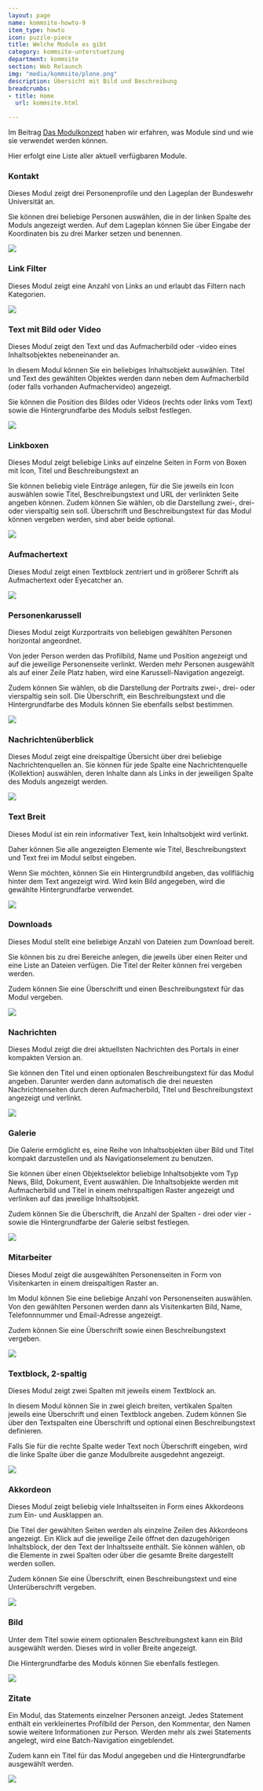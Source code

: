 ```yaml
---
layout: page
name: kommsite-howto-9
item_type: howto
icon: puzzle-piece
title: Welche Module es gibt
category: kommsite-unterstuetzung
department: kommsite
section: Web Relaunch
img: "media/kommsite/plone.png"
description: Übersicht mit Bild und Beschreibung
breadcrumbs:
- title: Home
  url: kommsite.html

---
```



Im Beitrag <a href="/kommsite-howto-2.html">Das Modulkonzept</a> haben wir erfahren, was Module sind und wie sie verwendet werden können.

Hier erfolgt eine Liste aller aktuell verfügbaren Module.


### Kontakt

Dieses Modul zeigt drei Personenprofile und den Lageplan der Bundeswehr Universität an.

Sie können drei beliebige Personen auswählen, die in der linken Spalte des Moduls angezeigt werden. Auf dem Lageplan können Sie über Eingabe der Koordinaten bis zu drei Marker setzen und benennen.


<img src="media/konzepte/module/modul_orgakontakt.png">


### Link Filter

Dieses Modul zeigt eine Anzahl von Links an und erlaubt das Filtern nach Kategorien.

<img src="media/konzepte/module/modul_filter.png">

### Text mit Bild oder Video

Dieses Modul zeigt den Text und das Aufmacherbild oder -video eines Inhaltsobjektes nebeneinander an.

In diesem Modul können Sie ein beliebiges Inhaltsobjekt auswählen.
Titel und Text des gewählten Objektes werden dann neben dem Aufmacherbild (oder falls vorhanden Aufmachervideo) angezeigt.

Sie können die Position des Bildes oder Videos (rechts oder links vom Text) sowie die Hintergrundfarbe des Moduls selbst festlegen.


<img src="media/konzepte/module/modul_page_teaser_img_right.png">

### Linkboxen

Dieses Modul zeigt beliebige Links auf einzelne Seiten in Form von Boxen mit Icon, Titel und Beschreibungstext an

Sie können beliebig viele Einträge anlegen, für die Sie jeweils ein Icon auswählen sowie Titel,  Beschreibungstext und URL der verlinkten Seite angeben können.
Zudem können Sie wählen, ob die Darstellung  zwei-, drei- oder vierspaltig sein soll. Überschrift und Beschreibungstext für das Modul können vergeben werden, sind aber beide optional.

<img src="media/konzepte/module/modul_linkboxes.png">


### Aufmachertext

Dieses Modul zeigt einen Textblock zentriert und in größerer Schrift als Aufmachertext oder Eyecatcher an.

<img src="media/konzepte/module/modul_hero-text.png">

### Personenkarussell

Dieses Modul zeigt Kurzportraits von beliebigen gewählten Personen horizontal angeordnet.

Von jeder Person werden das Profilbild, Name und Position angezeigt und auf die jeweilige Personenseite verlinkt.
Werden mehr Personen ausgewählt als auf einer Zeile Platz haben, wird eine Karussell-Navigation angezeigt.

Zudem können Sie wählen, ob die Darstellung der Portraits zwei-, drei- oder vierspaltig sein soll. Die Überschrift, ein Beschreibungstext und die Hintergrundfarbe des Moduls können Sie ebenfalls selbst bestimmen.


<img src="media/konzepte/module/modul_team_slider.png">

### Nachrichtenüberblick

Dieses Modul zeigt eine dreispaltige Übersicht über drei beliebige Nachrichtenquellen an. Sie können für jede Spalte eine Nachrichtenquelle (Kollektion) auswählen, deren Inhalte dann als Links in der jeweiligen Spalte des Moduls angezeigt werden.

<img src="media/konzepte/module/modul_news_overview.png">

### Text Breit

Dieses Modul ist ein rein informativer Text, kein Inhaltsobjekt wird verlinkt.

Daher können Sie alle angezeigten Elemente wie Titel, Beschreibungstext und Text frei im Modul selbst eingeben.

Wenn Sie möchten, können Sie ein Hintergrundbild angeben, das vollflächig hinter dem Text angezeigt wird. Wird kein Bild angegeben, wird die gewählte Hintergrundfarbe verwendet.

<img src="media/konzepte/module/modul_fulltext_with_bg.png">


### Downloads

Dieses Modul stellt eine beliebige Anzahl von Dateien zum Download bereit.

Sie können bis zu drei Bereiche anlegen, die jeweils über einen Reiter und eine Liste an Dateien verfügen. Die Titel der Reiter können frei vergeben werden.

Zudem können Sie eine Überschrift und einen Beschreibungstext für das Modul vergeben.

<img src="media/konzepte/module/modul_downloads.png">

### Nachrichten

Dieses Modul zeigt die drei aktuellsten Nachrichten des Portals in einer kompakten Version an.

Sie können den Titel und einen optionalen Beschreibungstext für das Modul angeben. Darunter werden dann automatisch die drei neuesten Nachrichtenseiten durch deren Aufmacherbild, Titel und Beschreibungstext angezeigt und verlinkt.


<img src="media/konzepte/module/modul_news.png">

### Galerie

Die Galerie ermöglicht es, eine Reihe von Inhaltsobjekten über Bild und Titel kompakt darzustellen und als Navigationselement zu benutzen.

Sie können über einen Objektselektor beliebige Inhaltsobjekte vom Typ News, Bild, Dokument, Event auswählen. Die Inhaltsobjekte werden mit Aufmacherbild und Titel in einem mehrspaltigen Raster angezeigt und verlinken auf das jeweilige Inhaltsobjekt.

Zudem können Sie die Überschrift, die Anzahl der Spalten - drei oder vier - sowie die Hintergrundfarbe der Galerie selbst festlegen.

<img src="media/konzepte/module/modul_gallery.png">


### Mitarbeiter

Dieses Modul zeigt die ausgewählten Personenseiten in Form von Visitenkarten in einem dreispaltigen Raster an.

Im Modul können Sie eine beliebige Anzahl von Personenseiten auswählen. Von den gewählten Personen werden dann als Visitenkarten Bild, Name, Telefonnnummer und Email-Adresse angezeigt.

Zudem können Sie eine Überschrift sowie einen Beschreibungstext vergeben.

<img src="media/konzepte/module/modul_business-cards.png">

### Textblock, 2-spaltig

Dieses Modul zeigt zwei Spalten mit jeweils einem Textblock an.

In diesem Modul können Sie in zwei gleich breiten, vertikalen Spalten jeweils eine Überschrift und einen Textblock angeben.
Zudem können Sie über den Textspalten eine Überschrift und optional einen Beschreibungstext definieren.

Falls Sie für die rechte Spalte weder Text noch Überschrift eingeben, wird die linke Spalte über die ganze Modulbreite ausgedehnt angezeigt.

<img src="media/konzepte/module/modul_text_2_cols.png">

### Akkordeon

Dieses Modul zeigt beliebig viele Inhaltsseiten in Form eines Akkordeons zum Ein- und Ausklappen an.

Die Titel der gewählten Seiten werden als einzelne Zeilen des Akkordeons angezeigt. Ein Klick auf die jeweilige Zeile öffnet den dazugehörigen Inhaltsblock, der den Text der Inhaltsseite enthält. Sie können wählen, ob die Elemente in zwei Spalten oder über die gesamte Breite dargestellt werden sollen.

Zudem können Sie eine Überschrift, einen Beschreibungstext und eine Unterüberschrift vergeben.

<img src="media/konzepte/module/modul_accordion.png">


### Bild

Unter dem Titel sowie einem optionalen Beschreibungstext kann ein Bild ausgewählt werden. Dieses wird in voller Breite angezeigt.

Die Hintergrundfarbe des Moduls können Sie ebenfalls festlegen.

<img src="media/konzepte/module/modul_image.png">


### Zitate

Ein Modul, das Statements einzelner Personen anzeigt. Jedes Statement enthält ein verkleinertes Profilbild der Person, den Kommentar, den Namen sowie weitere Informationen zur Person. Werden mehr als zwei Statements angelegt, wird eine Batch-Navigation eingeblendet.

Zudem kann ein Titel für das Modul angegeben und die Hintergrundfarbe ausgewählt werden.

<img src="media/konzepte/module/modul_testimonials.png">